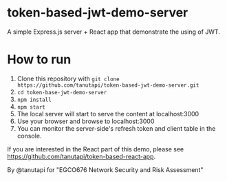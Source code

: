 # token-based-jwt-demo-server
A simple Express.js server + React app that demonstrate the using of JWT.

# How to run
1. Clone this repository with `git clone https://github.com/tanutapi/token-based-jwt-demo-server.git`
2. `cd token-base-jwt-demo-server`
3. `npm install`
4. `npm start`
5. The local server will start to serve the content at localhost:3000
6. Use your browser and browse to localhost:3000
7. You can monitor the server-side's refresh token and client table in the console.

If you are interested in the React part of this demo, please see https://github.com/tanutapi/token-based-react-app.

By @tanutapi for "EGCO676 Network Security and Risk Assessment"
